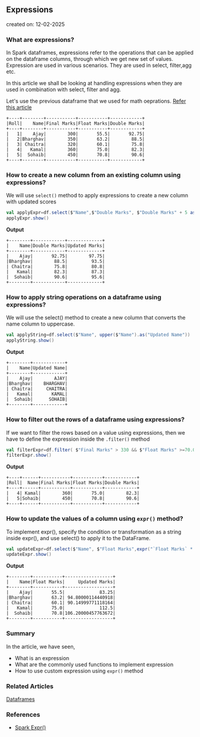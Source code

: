 ## Expressions 
created on: 12-02-2025
### What are expressions?
In Spark dataframes, expressions refer to the operations that can be applied on the dataframe columns, through which we get new set of values.
Expression are used in various scenarios. They are used in select, filter,agg etc.

In this article we shall be looking at handling expressions when they are used in combination with select, filter and agg. 

Let's use the previous dataframe that we used for math oeprations. [Refer this article](@/docs/spark/datatypes.md)
```text
+----+--------+-----------+-----------+------------+
|Roll|    Name|Final Marks|Float Marks|Double Marks|
+----+--------+-----------+-----------+------------+
|   1|    Ajay|        300|       55.5|       92.75|
|   2|Bharghav|        350|       63.2|        88.5|
|   3| Chaitra|        320|       60.1|        75.8|
|   4|   Kamal|        360|       75.0|        82.3|
|   5|  Sohaib|        450|       70.8|        90.6|
+----+--------+-----------+-----------+------------+
```

### How to create a new column from an existing column using expressions?
We will use `select()` method to apply expressions to create a new column with updated scores
```scala
val applyExpr=df.select($"Name",$"Double Marks", $"Double Marks" + 5 as ("Updated Marks"))
applyExpr.show()
```
**Output**
```text
+--------+------------+-------------+
|    Name|Double Marks|Updated Marks|
+--------+------------+-------------+
|    Ajay|       92.75|        97.75|
|Bharghav|        88.5|         93.5|
| Chaitra|        75.8|         80.8|
|   Kamal|        82.3|         87.3|
|  Sohaib|        90.6|         95.6|
+--------+------------+-------------+
```

### How to apply string operations on a dataframe using expressions?
We will use the select() method to create a new column that converts the name column to uppercase.
```scala
val applyString=df.select($"Name", upper($"Name").as("Updated Name"))
applyString.show()
```
**Output**
```text
+--------+------------+
|    Name|Updated Name|
+--------+------------+
|    Ajay|        AJAY|
|Bharghav|    BHARGHAV|
| Chaitra|     CHAITRA|
|   Kamal|       KAMAL|
|  Sohaib|      SOHAIB|
+--------+------------+
```

### How to filter out the rows of a dataframe using expressions?
If we want to filter the rows based on a value using expressions, then we have to define the expression inside the `.filter()` method
```scala
val filterExpr=df.filter( $"Final Marks" > 330 && $"Float Marks" >=70.0 )
filterExpr.show()
```
**Output**
```text
+----+------+-----------+-----------+------------+
|Roll|  Name|Final Marks|Float Marks|Double Marks|
+----+------+-----------+-----------+------------+
|   4| Kamal|        360|       75.0|        82.3|
|   5|Sohaib|        450|       70.8|        90.6|
+----+------+-----------+-----------+------------+
```

### How to update the values of a column using `expr()` method?
To implement expr(), specify the condition or transformation as a string inside expr(), 
and use select() to apply it to the DataFrame.

```scala
val updateExpr=df.select($"Name", $"Float Marks",expr("`Float Marks` * 1.5 as `Updated Marks`"))
updateExpr.show()
```
**Output**
```text
+--------+-----------+------------------+
|    Name|Float Marks|     Updated Marks|
+--------+-----------+------------------+
|    Ajay|       55.5|             83.25|
|Bharghav|       63.2| 94.80000114440918|
| Chaitra|       60.1| 90.14999771118164|
|   Kamal|       75.0|             112.5|
|  Sohaib|       70.8|106.20000457763672|
+--------+-----------+------------------+
```

### Summary
In the article, we have seen,
- What is an expression
- What are the commonly used functions to implement expression
- How to use custom expression using `expr()` method

### Related Articles
[Dataframes](@/docs/spark/datatypes.md)

### References
- [Spark Expr()](https://spark.apache.org/docs/latest/api/python/reference/pyspark.sql/api/pyspark.sql.functions.expr.html)
